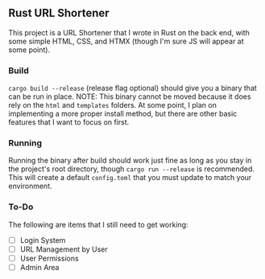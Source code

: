 ## Rust URL Shortener

This project is a URL Shortener that I wrote in Rust on the back end, with some simple HTML, CSS, and HTMX (though I'm sure JS will appear at some point). 

### Build
`cargo build --release` (release flag optional) should give you a binary that can be run in place. NOTE: 
This binary cannot be moved because it does rely on the `html` and `templates` folders. At some point, I 
plan on implementing a more proper install method, but there are other basic features that I want to focus
on first. 

### Running
Running the binary after build should work just fine as long as you stay in the project's root directory,
though `cargo run --release` is recommended.
This will create a default `config.toml` that you must update to match your environment. 

### To-Do
The following are items that I still need to get working:
- [ ] Login System
- [ ] URL Management by User
- [ ] User Permissions
- [ ] Admin Area
